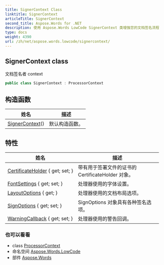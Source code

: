 ```yaml
---
title: SignerContext Class
linktitle: SignerContext
articleTitle: SignerContext
second_title: Aspose.Words for .NET
description: 使用 Aspose.Words LowCode SignerContext 类增强您的文档签名流程，实现无缝集成和高效签名管理。
type: docs
weight: 4390
url: /zh/net/aspose.words.lowcode/signercontext/
---
```

## SignerContext class

文档签名者 context

```csharp
public class SignerContext : ProcessorContext
```

## 构造函数

| 姓名 | 描述 |
| --- | --- |
| [SignerContext](signercontext/)() | 默认构造函数。 |

## 特性

| 姓名 | 描述 |
| --- | --- |
| [CertificateHolder](../../aspose.words.lowcode/signercontext/certificateholder/) { get; set; } | 带有用于签署文件的证书的 CertificateHolder 对象。 |
| [FontSettings](../../aspose.words.lowcode/processorcontext/fontsettings/) { get; set; } | 处理器使用的字体设置。 |
| [LayoutOptions](../../aspose.words.lowcode/processorcontext/layoutoptions/) { get; } | 处理器使用的文档布局选项。 |
| [SignOptions](../../aspose.words.lowcode/signercontext/signoptions/) { get; set; } | SignOptions 对象具有各种签名选项。 |
| [WarningCallback](../../aspose.words.lowcode/processorcontext/warningcallback/) { get; set; } | 处理器使用的警告回调。 |

### 也可以看看

* class [ProcessorContext](../processorcontext/)
* 命名空间 [Aspose.Words.LowCode](../../aspose.words.lowcode/)
* 部件 [Aspose.Words](../../)
